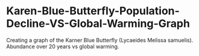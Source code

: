 # Karen-Blue-Butterfly-Population-Decline-VS-Global-Warming-Graph
Creating a graph of the Karner Blue Butterfly (Lycaeides Melissa samuelis). Abundance over 20 years vs global warming.
